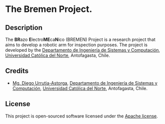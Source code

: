 # The Bremen Project.

## Description

The **BR**azo **E**lectro**ME**ca**N**ico (BREMEN) Project is a research project that aims to develop a robotic arm for inspection purposes.
The project is developed by the [Departamento de Ingeniería de Sistemas y Computación](http://www.disc.ucn.cl), [Universidad Católica del Norte](http://wwww.ucn.cl), Antofagasta, Chile.

## Credits

- [Mg. Diego Urrutia-Astorga](http://godie.cl), [Departamento de Ingeniería de Sistemas y Computación](http://www.disc.ucn.cl), [Universidad Católica del Norte](http://wwww.ucn.cl),
  Antofagasta, Chile.

## License

This project is open-sourced software licensed under the [Apache license](LICENSE.md).
